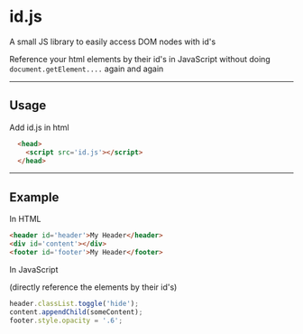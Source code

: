 # id.js
A small JS library to easily access DOM nodes with id's

Reference your html elements by their id's in JavaScript without doing `document.getElement....` again and again

---
## Usage
Add id.js in html
```html
  <head>
    <script src='id.js'></script>
  </head>
```
---
## Example
In HTML

```html
<header id='header'>My Header</header>
<div id='content'></div>
<footer id='footer'>My Header</footer>
```

In JavaScript

(directly reference the elements by their id's)

```javascript
header.classList.toggle('hide');
content.appendChild(someContent);
footer.style.opacity = '.6';
```
